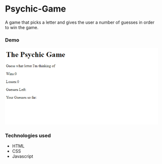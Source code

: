 # Psychic-Game
A game that picks a letter and gives the user a number of guesses in order to win the game. 

### Demo
<p align='center'>
<img width='600' src='./assets/images/Psychic-game.gif'>
</p>

### Technologies used
- HTML
- CSS
- Javascript